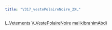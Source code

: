 ```yaml
---
title: "V317_vestePolaireNoire_2XL"
---
```


[L_Vetements](notes/equipements/L_Vetements.md) [V_VestePolaireNoire](notes/equipements/vetements/V_VestePolaireNoire.md) [malikIbrahimAbdi](notes/utilisateurs/beneficiaires/malikIbrahimAbdi.md)